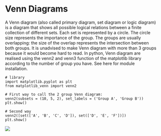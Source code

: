 # Venn Diagrams

A Venn diagram (also called primary diagram, set diagram or logic diagram) is a diagram that shows all possible logical relations between a finite collection of different sets. Each set is represented by a circle. The
circle size represents the importance of the group. The groups are usually overlapping: the size of the overlap represents the intersection between both groups. It is unadvised to make Venn diagram with more than 3
groups because it would become hard to read. In python, Venn diagram are realised using the venn2 and venn3 function of the matplotlib library according to the number of group you have. See here for module installation.

```
# library
import matplotlib.pyplot as plt
from matplotlib_venn import venn2
 
# First way to call the 2 group Venn diagram:
venn2(subsets = (10, 5, 2), set_labels = ('Group A', 'Group B'))
plt.show()
 
# Second way
venn2([set(['A', 'B', 'C', 'D']), set(['D', 'E', 'F'])])
plt.show()
```
![](https://python-graph-gallery.com/wp-content/uploads/170_Basic_Venn_Diagram.png)
